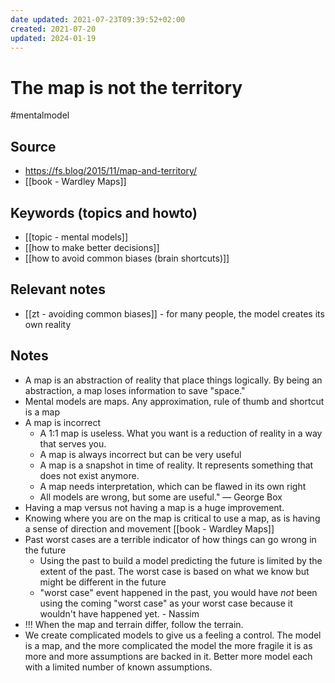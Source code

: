 ```yaml
---
date updated: 2021-07-23T09:39:52+02:00
created: 2021-07-20
updated: 2024-01-19
---
```


# The map is not the territory

#mentalmodel

## Source

- https://fs.blog/2015/11/map-and-territory/
- [[book - Wardley Maps]]

## Keywords (topics and howto)

- [[topic - mental models]]
- [[how to make better decisions]]
- [[how to avoid common biases (brain shortcuts)]]

## Relevant notes

- [[zt - avoiding common biases]] - for many people, the model creates its own reality

## Notes

- A map is an abstraction of reality that place things logically. By being an abstraction, a map loses information to save "space."
- Mental models are maps. Any approximation, rule of thumb and shortcut is a map
- A map is incorrect
  - A 1:1 map is useless. What you want is a reduction of reality in a way that serves you.
  - A map is always incorrect but can be very useful
  - A map is a snapshot in time of reality. It represents something that does not exist anymore.
  - A map needs interpretation, which can be flawed in its own right
  - All models are wrong, but some are useful." — George Box
- Having a map versus not having a map is a huge improvement.
- Knowing where you are on the map is critical to use a map, as is having a sense of direction and movement [[book - Wardley Maps]]
- Past worst cases are a terrible indicator of how things can go wrong in the future
  - Using the past to build a model predicting the future is limited by the extent of the past. The worst case is based on what we know but might be different in the future
  - "worst case" event happened in the past, you would have _not_ been using the coming "worst case" as your worst case because it wouldn't have happened yet. - Nassim
- !!! When the map and terrain differ, follow the terrain.
- We create complicated models to give us a feeling a control. The model is a map, and the more complicated the model the more fragile it is as more and more assumptions are backed in it. Better more model each with a limited number of known assumptions. 
